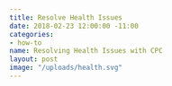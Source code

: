 ```yaml
---
title: Resolve Health Issues
date: 2018-02-23 12:00:00 -11:00
categories:
- how-to
name: Resolving Health Issues with CPC
layout: post
image: "/uploads/health.svg"
---
```


